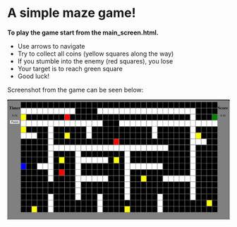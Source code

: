 # A simple maze game!

**To play the game start from the main_screen.html.**

* Use arrows to navigate
* Try to collect all coins (yellow squares along the way)
* If you stumble into the enemy (red squares), you lose
* Your target is to reach green square
* Good luck!

Screenshot from the game can be seen below:

![screenshot](https://github.com/OlShpek/Maze/blob/master/img/example.png)
